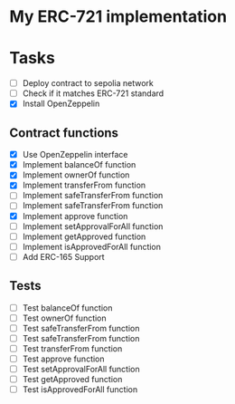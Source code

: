 # My ERC-721 implementation

# Tasks

- [ ] Deploy contract to sepolia network
- [ ] Check if it matches ERC-721 standard
- [x] Install OpenZeppelin

## Contract functions

- [x] Use OpenZeppelin interface
- [x] Implement balanceOf function
- [x] Implement ownerOf function
- [x] Implement transferFrom function
- [ ] Implement safeTransferFrom function
- [ ] Implement safeTransferFrom function
- [x] Implement approve function
- [ ] Implement setApprovalForAll function
- [ ] Implement getApproved function
- [ ] Implement isApprovedForAll function
- [ ] Add ERC-165 Support

## Tests

- [ ] Test balanceOf function
- [ ] Test ownerOf function
- [ ] Test safeTransferFrom function
- [ ] Test safeTransferFrom function
- [ ] Test transferFrom function
- [ ] Test approve function
- [ ] Test setApprovalForAll function
- [ ] Test getApproved function
- [ ] Test isApprovedForAll function
